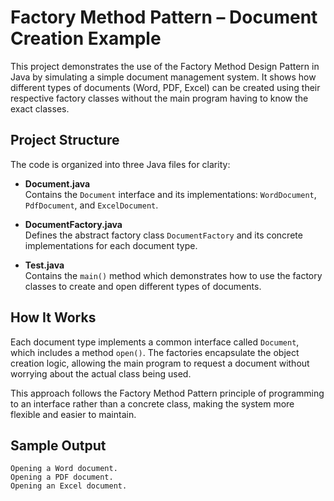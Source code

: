 # Factory Method Pattern – Document Creation Example

This project demonstrates the use of the Factory Method Design Pattern in Java by simulating a simple document management system. It shows how different types of documents (Word, PDF, Excel) can be created using their respective factory classes without the main program having to know the exact classes.

## Project Structure

The code is organized into three Java files for clarity:

- **Document.java**  
  Contains the `Document` interface and its implementations: `WordDocument`, `PdfDocument`, and `ExcelDocument`.

- **DocumentFactory.java**  
  Defines the abstract factory class `DocumentFactory` and its concrete implementations for each document type.

- **Test.java**  
  Contains the `main()` method which demonstrates how to use the factory classes to create and open different types of documents.

## How It Works

Each document type implements a common interface called `Document`, which includes a method `open()`. The factories encapsulate the object creation logic, allowing the main program to request a document without worrying about the actual class being used.

This approach follows the Factory Method Pattern principle of programming to an interface rather than a concrete class, making the system more flexible and easier to maintain.

## Sample Output

```
Opening a Word document.
Opening a PDF document.
Opening an Excel document.
```
